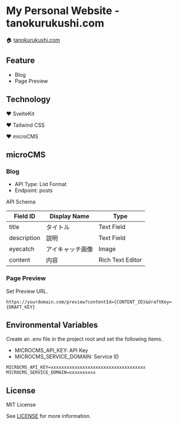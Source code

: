 # My Personal Website - tanokurukushi.com

:house: [tanokurukushi.com](https://tanokurukushi.com)

## Feature

- Blog
- Page Preview

## Technology

:heart: SvelteKit

:heart: Tailwind CSS

:heart: microCMS

## microCMS

### Blog

- API Type: List Format
- Endpoint: posts

API Schema

| Field ID    | Display Name     | Type             |
| ----------- | ---------------- | ---------------- |
| title       | タイトル         | Text Field       |
| description | 説明             | Text Field       |
| eyecatch    | アイキャッチ画像 | Image            |
| content     | 内容             | Rich Text Editor |

### Page Preview

Set Preview URL.

```
https://yourdomain.com/preview?contentId={CONTENT_ID}&draftKey={DRAFT_KEY}
```

## Environmental Variables

Create an .env file in the project root and set the following items.

- MICROCMS_API_KEY: API Key
- MICROCMS_SERVICE_DOMAIN: Service ID

```
MICROCMS_API_KEY=xxxxxxxxxxxxxxxxxxxxxxxxxxxxxxxxxxxx
MICROCMS_SERVICE_DOMAIN=xxxxxxxxxx
```

## License

MIT License

See [LICENSE](LICENSE) for more information.
